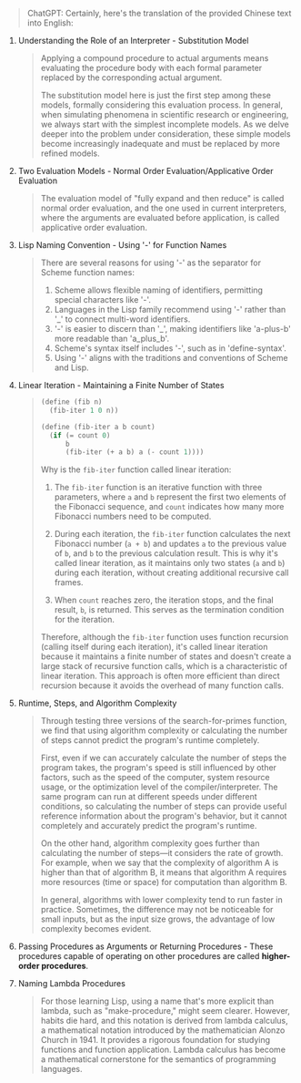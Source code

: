 > ChatGPT: Certainly, here's the translation of the provided Chinese text into English:

1. Understanding the Role of an Interpreter - Substitution Model
   
   > Applying a compound procedure to actual arguments means evaluating the procedure body with each formal parameter replaced by the corresponding actual argument.
   > 
   > The substitution model here is just the first step among these models, formally considering this evaluation process. In general, when simulating phenomena in scientific research or engineering, we always start with the simplest incomplete models. As we delve deeper into the problem under consideration, these simple models become increasingly inadequate and must be replaced by more refined models.

2. Two Evaluation Models - Normal Order Evaluation/Applicative Order Evaluation
   
   > The evaluation model of "fully expand and then reduce" is called normal order evaluation, and the one used in current interpreters, where the arguments are evaluated before application, is called applicative order evaluation.

3. Lisp Naming Convention - Using '-' for Function Names
   
   > There are several reasons for using '-' as the separator for Scheme function names:
   > 
   > 1. Scheme allows flexible naming of identifiers, permitting special characters like '-'.
   > 2. Languages in the Lisp family recommend using '-' rather than '_' to connect multi-word identifiers.
   > 3. '-' is easier to discern than '_', making identifiers like 'a-plus-b' more readable than 'a_plus_b'.
   > 4. Scheme's syntax itself includes '-', such as in 'define-syntax'.
   > 5. Using '-' aligns with the traditions and conventions of Scheme and Lisp.

4. Linear Iteration - Maintaining a Finite Number of States
   
   > ```scheme
   > (define (fib n)
   >   (fib-iter 1 0 n))
   > 
   > (define (fib-iter a b count)
   >   (if (= count 0)
   >       b
   >       (fib-iter (+ a b) a (- count 1))))
   > ```
   > 
   > Why is the `fib-iter` function called linear iteration:
   > 
   > 1. The `fib-iter` function is an iterative function with three parameters, where `a` and `b` represent the first two elements of the Fibonacci sequence, and `count` indicates how many more Fibonacci numbers need to be computed.
   > 
   > 2. During each iteration, the `fib-iter` function calculates the next Fibonacci number (`a + b`) and updates `a` to the previous value of `b`, and `b` to the previous calculation result. This is why it's called linear iteration, as it maintains only two states (`a` and `b`) during each iteration, without creating additional recursive call frames.
   > 
   > 3. When `count` reaches zero, the iteration stops, and the final result, `b`, is returned. This serves as the termination condition for the iteration.
   > 
   > Therefore, although the `fib-iter` function uses function recursion (calling itself during each iteration), it's called linear iteration because it maintains a finite number of states and doesn't create a large stack of recursive function calls, which is a characteristic of linear iteration. This approach is often more efficient than direct recursion because it avoids the overhead of many function calls.

5. Runtime, Steps, and Algorithm Complexity
   
   > Through testing three versions of the search-for-primes function, we find that using algorithm complexity or calculating the number of steps cannot predict the program's runtime completely.
   > 
   > First, even if we can accurately calculate the number of steps the program takes, the program's speed is still influenced by other factors, such as the speed of the computer, system resource usage, or the optimization level of the compiler/interpreter. The same program can run at different speeds under different conditions, so calculating the number of steps can provide useful reference information about the program's behavior, but it cannot completely and accurately predict the program's runtime.
   > 
   > On the other hand, algorithm complexity goes further than calculating the number of steps—it considers the rate of growth. For example, when we say that the complexity of algorithm A is higher than that of algorithm B, it means that algorithm A requires more resources (time or space) for computation than algorithm B.
   > 
   > In general, algorithms with lower complexity tend to run faster in practice. Sometimes, the difference may not be noticeable for small inputs, but as the input size grows, the advantage of low complexity becomes evident.

6. Passing Procedures as Arguments or Returning Procedures - These procedures capable of operating on other procedures are called **higher-order procedures**.

7. Naming Lambda Procedures
   
   > For those learning Lisp, using a name that's more explicit than lambda, such as "make-procedure," might seem clearer. However, habits die hard, and this notation is derived from lambda calculus, a mathematical notation introduced by the mathematician Alonzo Church in 1941. It provides a rigorous foundation for studying functions and function application. Lambda calculus has become a mathematical cornerstone for the semantics of programming languages.
